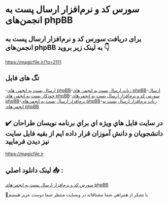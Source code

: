 # سورس کد و نرم‌افزار ارسال پست به انجمن‌های phpBB

## برای دریافت سورس کد و نرم‌افزار ارسال پست به انجمن‌های phpBB به لینک زیر بروید 👇

https://magicfile.ir/?p=2111

## تگ های فایل

-[ارسال پست به انجمن هاي phpBB](https://magicfile.ir/product/%d8%b3%d9%88%d8%b1%d8%b3-%da%a9%d8%af-%d9%86%d8%b1%d9%85-%d8%a7%d9%81%d8%b2%d8%a7%d8%b1-%d8%a7%d8%b1%d8%b3%d8%a7%d9%84-%d9%be%d8%b3%d8%aa-%d8%a7%d9%86%d8%ac%d9%85%d9%86-phpbb/)-[ربات ارسال پست به انجمن هاي phpBB](https://magicfile.ir/product/%d8%b3%d9%88%d8%b1%d8%b3-%da%a9%d8%af-%d9%86%d8%b1%d9%85-%d8%a7%d9%81%d8%b2%d8%a7%d8%b1-%d8%a7%d8%b1%d8%b3%d8%a7%d9%84-%d9%be%d8%b3%d8%aa-%d8%a7%d9%86%d8%ac%d9%85%d9%86-phpbb/)-[ارسال خودکار پست به انجمن هاي phpBB](https://magicfile.ir/product/%d8%b3%d9%88%d8%b1%d8%b3-%da%a9%d8%af-%d9%86%d8%b1%d9%85-%d8%a7%d9%81%d8%b2%d8%a7%d8%b1-%d8%a7%d8%b1%d8%b3%d8%a7%d9%84-%d9%be%d8%b3%d8%aa-%d8%a7%d9%86%d8%ac%d9%85%d9%86-phpbb/)-[سورس کد و نرم‌افزار ارسال پست به انجمن‌های phpBB](https://magicfile.ir/product/%d8%b3%d9%88%d8%b1%d8%b3-%da%a9%d8%af-%d9%86%d8%b1%d9%85-%d8%a7%d9%81%d8%b2%d8%a7%d8%b1-%d8%a7%d8%b1%d8%b3%d8%a7%d9%84-%d9%be%d8%b3%d8%aa-%d8%a7%d9%86%d8%ac%d9%85%d9%86-phpbb/)-[نرم‌افزار ارسال پست به انجمن‌های phpBB](https://magicfile.ir/product/%d8%b3%d9%88%d8%b1%d8%b3-%da%a9%d8%af-%d9%86%d8%b1%d9%85-%d8%a7%d9%81%d8%b2%d8%a7%d8%b1-%d8%a7%d8%b1%d8%b3%d8%a7%d9%84-%d9%be%d8%b3%d8%aa-%d8%a7%d9%86%d8%ac%d9%85%d9%86-phpbb/)-[ربات نرم‌افزار ارسال پست به انجمن‌های phpBB](https://magicfile.ir/product/%d8%b3%d9%88%d8%b1%d8%b3-%da%a9%d8%af-%d9%86%d8%b1%d9%85-%d8%a7%d9%81%d8%b2%d8%a7%d8%b1-%d8%a7%d8%b1%d8%b3%d8%a7%d9%84-%d9%be%d8%b3%d8%aa-%d8%a7%d9%86%d8%ac%d9%85%d9%86-phpbb/)

## ✔️ در سايت فايل هاي ويژه اي براي برنامه نويسان طراحان دانشجويان و دانش آموزان قرار داده ايم از بقيه فايل سايت نيز ديدن فرماييد

https://magicfile.ir


## لينک دانلود اصلي 📥 :

[سورس کد و نرم‌افزار ارسال پست به انجمن‌های phpBB](https://magicfile.ir/product/%d8%b3%d9%88%d8%b1%d8%b3-%da%a9%d8%af-%d9%86%d8%b1%d9%85-%d8%a7%d9%81%d8%b2%d8%a7%d8%b1-%d8%a7%d8%b1%d8%b3%d8%a7%d9%84-%d9%be%d8%b3%d8%aa-%d8%a7%d9%86%d8%ac%d9%85%d9%86-phpbb/) 


🙏با تشکر از همراهي شما مشتاقانه در وبسایت منتظر شما دوست عزیز هستیم

